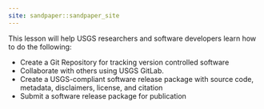 ```yaml
---
site: sandpaper::sandpaper_site
---
```


This lesson will help USGS researchers and software developers learn how to do the following:

  - Create a Git Repository for tracking version controlled software
  - Collaborate with others using USGS GitLab.
  - Create a USGS-compliant software release package with source code, metadata, disclaimers, license, and citation
  - Submit a software release package for publication

